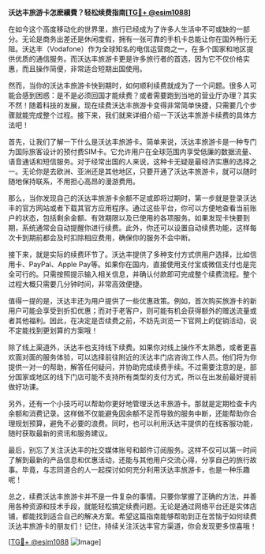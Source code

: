 **沃达丰旅游卡怎麽續費？轻松续费指南[[TG💪+ @esim1088](https://t.me/s/esim1088)]**

在如今这个高度移动化的世界里，旅行已经成为了许多人生活中不可或缺的一部分。无论是商务出差还是休闲度假，拥有一张可靠的手机卡总能让你在国外畅行无阻。沃达丰（Vodafone）作为全球知名的电信运营商之一，在多个国家和地区提供优质的通信服务。而沃达丰旅游卡更是许多旅行者的首选，因为它不仅价格实惠，而且操作简便，非常适合短期出国使用。

然而，当你的沃达丰旅游卡快到期时，如何顺利续费就成为了一个问题。很多人可能会感到困惑：是不是必须回国才能续费？或者需要跑到当地的营业厅办理？其实不然！随着科技的发展，现在续费沃达丰旅游卡变得非常简单快捷，只需要几个步骤就能完成整个过程。接下来，我们就来详细介绍一下沃达丰旅游卡续费的具体方法吧！

首先，让我们了解一下什么是沃达丰旅游卡。简单来说，沃达丰旅游卡是一种专门为国际旅客设计的预付费SIM卡。它允许用户在全球范围内享受低廉的数据流量、语音通话和短信服务。对于经常出国的人来说，这种卡无疑是最经济实惠的选择之一。无论你是去欧洲、亚洲还是其他地区，只要开通了沃达丰旅游卡，就可以随时随地保持联系，不用担心高昂的漫游费用。

那么，当你发现自己的沃达丰旅游卡余额不足或即将过期时，第一步就是登录沃达丰的官方网站或者下载其官方应用程序。通过这些平台，你可以方便地查看当前账户的状态，包括剩余金额、有效期限以及已使用的各项服务。如果发现卡快要到期，系统通常会自动提醒你进行续费。此外，你还可以设置自动续费功能，这样每次卡到期前都会及时扣除相应费用，确保你的服务不会中断。

接下来，就是实际的续费环节了。沃达丰提供了多种支付方式供用户选择，比如信用卡、PayPal、Apple Pay等。如果你在国内，直接使用支付宝或微信支付也是完全可行的。只需按照提示输入相关信息，并确认付款即可完成整个续费流程。整个过程大概只需要几分钟时间，非常高效便捷。

值得一提的是，沃达丰还为用户提供了一些优惠政策。例如，首次购买旅游卡的新用户可能会享受到折扣优惠；而对于老客户，则可能有机会获得额外的赠送流量或者其他福利。因此，在决定是否续费之前，不妨先浏览一下官网上的促销活动，说不定能找到更划算的方案哦！

除了线上渠道外，沃达丰也支持线下续费。如果你对线上操作不太熟悉，或者更喜欢面对面的服务体验，可以选择前往附近的沃达丰门店咨询工作人员。他们将为你提供一对一的帮助，解答任何疑问，并协助完成续费手续。不过需要注意的是，部分国家或地区的线下门店可能不支持所有类型的支付方式，所以在出发前最好提前做好功课。

另外，还有一个小技巧可以帮助你更好地管理沃达丰旅游卡。那就是定期检查卡内余额和消费记录。这样做不仅能避免因余额不足而导致的服务中断，还能帮助你合理规划预算，避免不必要的浪费。同时，也可以利用沃达丰提供的在线客服功能，随时获取最新的资讯和服务建议。

最后，别忘了关注沃达丰的社交媒体账号和邮件订阅服务。这样不仅可以第一时间了解到最新的产品信息和优惠活动，还能与其他用户交流心得，分享自己的旅行故事。毕竟，与志同道合的人一起探讨如何充分利用沃达丰旅游卡，也是一种乐趣呢！

总之，续费沃达丰旅游卡并不是一件复杂的事情。只要你掌握了正确的方法，并善用各种资源和技术手段，就能轻松搞定续费问题。无论是通过网络平台还是实体店铺，都能找到适合自己的解决方案。希望这篇指南能够帮助到正在苦恼于如何续费沃达丰旅游卡的朋友们！记住，持续关注沃达丰官方渠道，你会发现更多惊喜哦！

[[TG💪+ @esim1088](https://t.me/s/esim1088) ![Image](https://i.postimg.cc/4NQfJmqS/Snipaste-2025-05-13-00-14-12.png)]